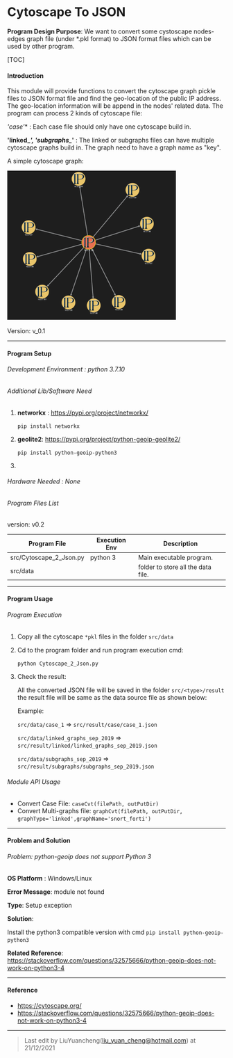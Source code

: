 # Cytoscape To JSON

**Program Design Purpose**: We want to convert some cystoscape nodes-edges graph file (under *.pkl format) to JSON format files which can be used by other program.

[TOC]



#### Introduction

This module will provide functions to convert the cytoscape graph pickle files to JSON format file and find the geo-location of the public IP address. The geo-location information will be append in the nodes' related data. The program can process 2 kinds of cytoscape file:

**'case*'** : Each case file should only have one cytoscape build in.

**'linked_*', 'subgraphs_*'** : The linked or subgraphs files can have multiple cytoscape graphs build in. The graph need to have a graph name as "key".

A simple cytoscape graph: 

![](doc/img/cytoscapteGraph.png)

Version: v_0.1



------

#### Program Setup

###### Development Environment : python 3.7.10

###### Additional Lib/Software Need

1. **networkx** : https://pypi.org/project/networkx/

   ```
   pip install networkx
   ```
   
2. **geolite2**: https://pypi.org/project/python-geoip-geolite2/

   ```
   pip install python-geoip-python3
   ```

4. 

###### Hardware Needed : None

###### Program Files List 

version: v0.2

| Program File            | Execution Env | Description                        |
| ----------------------- | ------------- | ---------------------------------- |
| src/Cytoscape_2_Json.py | python 3      | Main executable program.           |
| src/data                |               | folder to store all the data file. |



------

#### Program Usage

###### Program Execution 

1. Copy all the cytoscape `*pkl` files in the folder `src/data`

2. Cd to the program folder and run program execution cmd: 

   ```
   python Cytoscape_2_Json.py
   ```

3. Check the result: 

   All the converted JSON file will be saved in the folder `src/<type>/result` the result file will be same as the data source file as shown below: 
   
   Example:
   
    `src/data/case_1` => `src/result/case/case_1.json`
   
   `src/data/linked_graphs_sep_2019` => `src/result/linked/linked_graphs_sep_2019.json`
   
   `src/data/subgraphs_sep_2019` => `src/result/subgraphs/subgraphs_sep_2019.json`

###### Module API Usage

- Convert Case File: `caseCvt(filePath, outPutDir)`
- Convert Multi-graphs file: `graphCvt(filePath, outPutDir, graphType='linked',graphName='snort_forti')`

------

#### Problem and Solution

###### Problem: python-geoip does not support Python 3

**OS Platform** : Windows/Linux

**Error Message**: module not found

**Type**: Setup exception

**Solution**:

Install the python3 compatible version with cmd `pip install python-geoip-python3` 

**Related Reference**:  https://stackoverflow.com/questions/32575666/python-geoip-does-not-work-on-python3-4



------

#### Reference 

- https://cytoscape.org/
- https://stackoverflow.com/questions/32575666/python-geoip-does-not-work-on-python3-4



------

> Last edit by LiuYuancheng(liu_yuan_cheng@hotmail.com) at 21/12/2021

